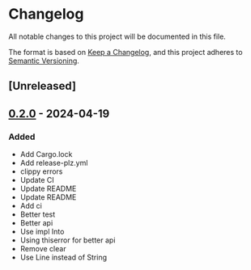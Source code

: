 # Changelog
All notable changes to this project will be documented in this file.

The format is based on [Keep a Changelog](https://keepachangelog.com/en/1.0.0/),
and this project adheres to [Semantic Versioning](https://semver.org/spec/v2.0.0.html).

## [Unreleased]

## [0.2.0](https://github.com/kdheepak/ratatui-statusbar/compare/v0.1.0...v0.2.0) - 2024-04-19

### Added
- Add Cargo.lock
- Add release-plz.yml
- clippy errors
- Update CI
- Update README
- Update README
- Add ci
- Better test
- Better api
- Use impl Into<Line>
- Using thiserror for better api
- Remove clear
- Use Line instead of String
